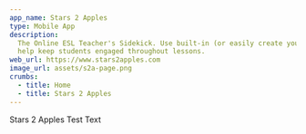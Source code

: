 ```yaml
---
app_name: Stars 2 Apples
type: Mobile App
description:
  The Online ESL Teacher's Sidekick. Use built-in (or easily create your own) Rewards and Props to
  help keep students engaged throughout lessons.
web_url: https://www.stars2apples.com
image_url: assets/s2a-page.png
crumbs:
  - title: Home
  - title: Stars 2 Apples
---
```


Stars 2 Apples Test Text
